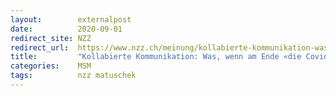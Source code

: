```yaml
---
layout:        externalpost
date:          2020-09-01
redirect_site: NZZ
redirect_url:  https://www.nzz.ch/meinung/kollabierte-kommunikation-was-wenn-am-ende-die-covidioten-recht-haben-ld.1574096
title:         "Kollabierte Kommunikation: Was, wenn am Ende «die Covidioten» recht haben?"
categories:    MSM
tags:          nzz matuschek
---
```


